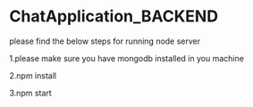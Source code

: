# ChatApplication_BACKEND

please find the below steps for running node server

1.please make sure you have mongodb installed in you machine


2.npm install


3.npm start

